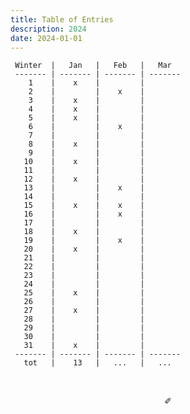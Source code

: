 ```yaml
---
title: Table of Entries
description: 2024
date: 2024-01-01
---
```


     Winter  |   Jan   |   Feb   |   Mar   
     ------- | ------- | ------- | ------- 
        1    |    x    |         |         
        2    |         |    x    |        
        3    |    x    |         |        
        4    |    x    |         |         
        5    |    x    |         |        
        6    |         |    x    |         
        7    |         |         |         
        8    |    x    |         |        
        9    |         |         |        
       10    |    x    |         |         
       11    |         |         |         
       12    |    x    |         |         
       13    |         |    x    |         
       14    |         |         |         
       15    |    x    |    x    |        
       16    |         |    x    |         
       17    |         |         |         
       18    |    x    |         |         
       19    |         |    x    |        
       20    |    x    |         |         
       21    |         |         |         
       22    |         |         |        
       23    |         |         |        
       24    |         |         |         
       25    |    x    |         |         
       26    |         |         |         
       27    |    x    |         |     
       28    |         |         |         
       29    |         |         |         
       30    |         |         |        
       31    |    x    |         |        
     ------- | ------- | ------- | ------- 
       tot   |    13   |   ...   |   ...   

&nbsp;

<div align="center">
  ✐
</div>
